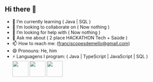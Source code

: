 ## Hi there 👋




- 🌱 I’m currently learning ( Java | SQL )
- 👯 I’m looking to collaborate on ( Now nothing )
- 🤔 I’m looking for help with ( Now nothing )
- 💬 Ask me about ( 2 place HACKATHON Tech + Saúde )
- 📫 How to reach me: (franciscopesdemello@gmail.com)
- 😄 Pronouns: He, him
- ⚡ Languagens I program: ( Java | TypeScript | JavaScript | SQL )
<img height = "50" width = "50" src="https://cdn.jsdelivr.net/gh/devicons/devicon@latest/icons/java/java-original.svg"/> <img height = "50" width = "50" src="https://cdn.jsdelivr.net/gh/devicons/devicon@latest/icons/javascript/javascript-original.svg"/> <img height = "50" width = "50" src="https://cdn.jsdelivr.net/gh/devicons/devicon@latest/icons/mysql/mysql-original.svg"/>
